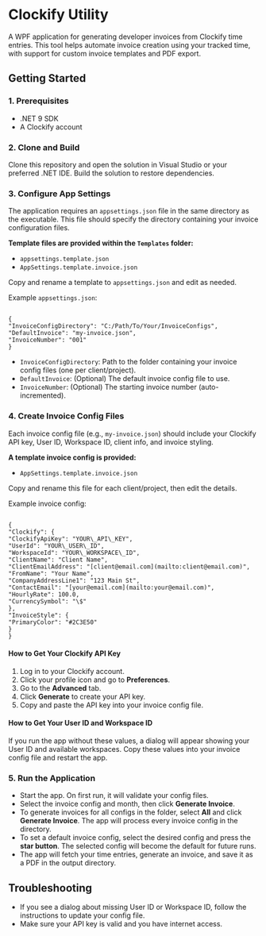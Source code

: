 
# Clockify Utility

A WPF application for generating developer invoices from Clockify time entries. This tool helps automate invoice creation using your tracked time, with support for custom invoice templates and PDF export.

## Getting Started

### 1. Prerequisites

- .NET 9 SDK
- A Clockify account

### 2. Clone and Build

Clone this repository and open the solution in Visual Studio or your preferred .NET IDE. Build the solution to restore dependencies.

### 3. Configure App Settings

The application requires an `appsettings.json` file in the same directory as the executable. This file should specify the directory containing your invoice configuration files.

**Template files are provided within the `Templates` folder:**

- `appsettings.template.json`
- `AppSettings.template.invoice.json`

Copy and rename a template to `appsettings.json` and edit as needed.

Example `appsettings.json`:

```

{
"InvoiceConfigDirectory": "C:/Path/To/Your/InvoiceConfigs",
"DefaultInvoice": "my-invoice.json",
"InvoiceNumber": "001"
}

```

- `InvoiceConfigDirectory`: Path to the folder containing your invoice config files (one per client/project).
- `DefaultInvoice`: (Optional) The default invoice config file to use.
- `InvoiceNumber`: (Optional) The starting invoice number (auto-incremented).

### 4. Create Invoice Config Files

Each invoice config file (e.g., `my-invoice.json`) should include your Clockify API key, User ID, Workspace ID, client info, and invoice styling.

**A template invoice config is provided:**

- `AppSettings.template.invoice.json`

Copy and rename this file for each client/project, then edit the details.

Example invoice config:

```

{
"Clockify": {
"ClockifyApiKey": "YOUR\_API\_KEY",
"UserId": "YOUR\_USER\_ID",
"WorkspaceId": "YOUR\_WORKSPACE\_ID",
"ClientName": "Client Name",
"ClientEmailAddress": "[client@email.com](mailto:client@email.com)",
"FromName": "Your Name",
"CompanyAddressLine1": "123 Main St",
"ContactEmail": "[your@email.com](mailto:your@email.com)",
"HourlyRate": 100.0,
"CurrencySymbol": "\$"
},
"InvoiceStyle": {
"PrimaryColor": "#2C3E50"
}
}

```

#### How to Get Your Clockify API Key

1. Log in to your Clockify account.
2. Click your profile icon and go to **Preferences**.
3. Go to the **Advanced** tab.
4. Click **Generate** to create your API key.
5. Copy and paste the API key into your invoice config file.

#### How to Get Your User ID and Workspace ID

If you run the app without these values, a dialog will appear showing your User ID and available workspaces. Copy these values into your invoice config file and restart the app.

### 5. Run the Application

- Start the app. On first run, it will validate your config files.
- Select the invoice config and month, then click **Generate Invoice**.
- To generate invoices for all configs in the folder, select **All** and click **Generate Invoice**. The app will process every invoice config in the directory.
- To set a default invoice config, select the desired config and press the **star button**. The selected config will become the default for future runs.
- The app will fetch your time entries, generate an invoice, and save it as a PDF in the output directory.

## Troubleshooting

- If you see a dialog about missing User ID or Workspace ID, follow the instructions to update your config file.
- Make sure your API key is valid and you have internet access.


